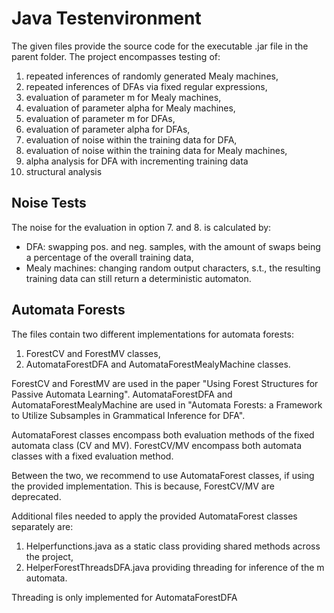 # Java Testenvironment

The given files provide the source code for the executable .jar file in the parent folder.
The project encompasses testing of:

1. repeated inferences of randomly generated Mealy machines,
2. repeated inferences of DFAs via fixed regular expressions,
3. evaluation of parameter m for Mealy machines,
4. evaluation of parameter alpha for Mealy machines,
5. evaluation of parameter m for DFAs,
6. evaluation of parameter alpha for DFAs,
7. evaluation of noise within the training data for DFA,
8. evaluation of noise within the training data for Mealy machines,
10. alpha analysis for DFA with incrementing training data
11. structural analysis 

## Noise Tests

The noise for the evaluation in option 7. and 8. is calculated by:

- DFA: swapping pos. and neg. samples, with the amount of swaps being a percentage of the overall training data,
- Mealy machines: changing random output characters, s.t., the resulting training data can still return a deterministic automaton.

## Automata Forests

The files contain two different implementations for automata forests:

1. ForestCV and ForestMV classes,
2. AutomataForestDFA and AutomataForestMealyMachine classes.

ForestCV and ForestMV are used in the paper "Using Forest Structures for Passive Automata Learning".
AutomataForestDFA and AutomataForestMealyMachine are used in "Automata Forests: a Framework to Utilize Subsamples in Grammatical Inference for DFA".

AutomataForest classes encompass both evaluation methods of the fixed automata class (CV and MV).
ForestCV/MV encompass both automata classes with a fixed evaluation method.

Between the two, we recommend to use AutomataForest classes, if using the provided implementation.
This is because, ForestCV/MV are deprecated.

Additional files needed to apply the provided AutomataForest classes separately are:

1. Helperfunctions.java as a static class providing shared methods across the project,
2. HelperForestThreadsDFA.java providing threading for inference of the m automata.

Threading is only implemented for AutomataForestDFA 

